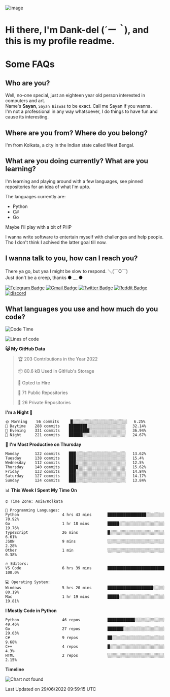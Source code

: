 ![image](https://user-images.githubusercontent.com/63096193/125182844-29f20800-e22f-11eb-8dc9-b0f2d29647bb.png)

# **Hi there, I'm Dank-del (*´ー｀*), and this is my profile readme.**
<!--  [![Profile views](https://gpvc.arturio.dev/dank-del)](https://github.com/dank-del) -->
# Some FAQs

## **Who are you?**

Well, no-one special, just an eighteen year old person interested in computers and art. \
Name's **Sayan**, `Sayan Biswas` to be exact. Call me Sayan if you wanna. \
I'm not a professional in any way whatsoever, I do things to have fun and cause its interesting.

## **Where are you from? Where do you belong?**

I'm from Kolkata, a city in the Indian state called West Bengal.

## **What are you doing currently? What are you learning?**

I'm learning and playing around with a few languages, see pinned repositories for an idea of what I'm upto.

The languages currently are:

- Python
- C#
- Go

Maybe I'll play with a bit of PHP

I wanna write software to entertain myself with challenges and help people. \
Tho I don't think I achived the latter goal till now.

<!--## **Eww, I see a weeb profile.**

Can't help it, it's the best way to hide my face on this account
> Why do people hate weebs .-.

## **Cool, what more interests you?**

My interests are quite, weird. They're scattered all over the place. \
I've been fascinated by music and have studied it since the age of 6, I've performed on stage and on air but yeah now I've been away from that. I specialize in key instruments. \
Another thing that interests me is Media Production, aka, working with audio, video and broadcasting media.

> I just like art in general. also feeds the reason of me being obsessed with Japanese drawings (⋟ ﹏ ⋞)-->

## **I wanna talk to you, how can I reach you?**

There ya go, but yea I might be slow to respond. ＼(￣O￣) \
Just don't be a creep, thanks ● ﹏ ●

[![Telegram Badge](https://img.shields.io/badge/-dank_as_fuck-1ca0f1?style=flat-square&logo=telegram&logoColor=white&link=https://t.me/dank_as_fuck)](https://t.me/dank_as_fuck)
[![Gmail Badge](https://img.shields.io/badge/-chizuru@kanojo.tk-c14438?style=flat-square&logo=Gmail&logoColor=white&link=mailto:chizuru@kanojo.tk)](mailto:chizuru@kanojo.tk)
[![Twitter Badge](https://img.shields.io/twitter/follow/TheDankDel?style=social)](https://twitter.com/TheDankDel)
[![Reddit Badge](https://img.shields.io/reddit/user-karma/combined/dank_as_fuck_?style=social)](https://www.reddit.com/user/dank_as_fuck_/)
[![discord](https://discord-md-badge.vercel.app/api/shield/506536929152466945?style=social)](https://discordapp.com/users/506536929152466945)

## **What languages you use and how much do you code?**

<!--START_SECTION:waka-->
![Code Time](http://img.shields.io/badge/Code%20Time-623%20hrs%2052%20mins-blue)

![Lines of code](https://img.shields.io/badge/From%20Hello%20World%20I%27ve%20Written-755%20Thousand%20lines%20of%20code-blue)

**🐱 My GitHub Data** 

> 🏆 203 Contributions in the Year 2022
 > 
> 📦 80.6 kB Used in GitHub's Storage 
 > 
> 💼 Opted to Hire
 > 
> 📜 71 Public Repositories 
 > 
> 🔑 26 Private Repositories  
 > 
**I'm a Night 🦉** 

```text
🌞 Morning    56 commits     █░░░░░░░░░░░░░░░░░░░░░░░░   6.25% 
🌆 Daytime    288 commits    ████████░░░░░░░░░░░░░░░░░   32.14% 
🌃 Evening    331 commits    █████████░░░░░░░░░░░░░░░░   36.94% 
🌙 Night      221 commits    ██████░░░░░░░░░░░░░░░░░░░   24.67%

```
📅 **I'm Most Productive on Thursday** 

```text
Monday       122 commits    ███░░░░░░░░░░░░░░░░░░░░░░   13.62% 
Tuesday      138 commits    ███░░░░░░░░░░░░░░░░░░░░░░   15.4% 
Wednesday    112 commits    ███░░░░░░░░░░░░░░░░░░░░░░   12.5% 
Thursday     140 commits    ████░░░░░░░░░░░░░░░░░░░░░   15.62% 
Friday       133 commits    ███░░░░░░░░░░░░░░░░░░░░░░   14.84% 
Saturday     127 commits    ███░░░░░░░░░░░░░░░░░░░░░░   14.17% 
Sunday       124 commits    ███░░░░░░░░░░░░░░░░░░░░░░   13.84%

```


📊 **This Week I Spent My Time On** 

```text
⌚︎ Time Zone: Asia/Kolkata

💬 Programming Languages: 
Python                   4 hrs 43 mins       █████████████████░░░░░░░░   70.92% 
Go                       1 hr 18 mins        █████░░░░░░░░░░░░░░░░░░░░   19.76% 
TypeScript               26 mins             █░░░░░░░░░░░░░░░░░░░░░░░░   6.61% 
JSON                     9 mins              ░░░░░░░░░░░░░░░░░░░░░░░░░   2.28% 
Other                    1 min               ░░░░░░░░░░░░░░░░░░░░░░░░░   0.38%

🔥 Editors: 
VS Code                  6 hrs 39 mins       █████████████████████████   100.0%

💻 Operating System: 
Windows                  5 hrs 20 mins       ████████████████████░░░░░   80.19% 
Mac                      1 hr 19 mins        █████░░░░░░░░░░░░░░░░░░░░   19.81%

```

**I Mostly Code in Python** 

```text
Python                   46 repos            ████████████░░░░░░░░░░░░░   49.46% 
Go                       27 repos            ███████░░░░░░░░░░░░░░░░░░   29.03% 
C#                       9 repos             ██░░░░░░░░░░░░░░░░░░░░░░░   9.68% 
C++                      4 repos             █░░░░░░░░░░░░░░░░░░░░░░░░   4.3% 
HTML                     2 repos             ░░░░░░░░░░░░░░░░░░░░░░░░░   2.15%

```


**Timeline**

![Chart not found](https://raw.githubusercontent.com/Dank-del/Dank-del/main/charts/bar_graph.png) 


 Last Updated on 29/06/2022 09:59:15 UTC
<!--END_SECTION:waka-->

<!--## **Can I stalk your spotify?**

Um sure.

![OwO Spotify](https://spotify-recently-played-readme.vercel.app/api?user=31fdrsslnr7nvq4ytqwtw7c4rxfm&count=5)-->
